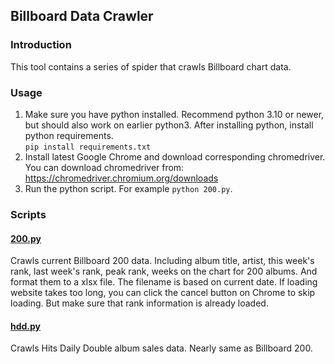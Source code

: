 ## Billboard Data Crawler
### Introduction
This tool contains a series of spider that crawls Billboard chart data.
### Usage
1. Make sure you have python installed. Recommend python 3.10 or newer, but should also work on earlier python3. After installing python, install python requirements.  
`pip install requirements.txt`
2. Install latest Google Chrome and download corresponding chromedriver.  
You can download chromedriver from: https://chromedriver.chromium.org/downloads
3. Run the python script. For example `python 200.py`.
### Scripts
#### [200.py](200.py)
Crawls current Billboard 200 data. Including album title, artist, this week's rank, last week's rank, peak rank, weeks on the chart for 200 albums. And format them to a xlsx file. The filename is based on current date.
If loading website takes too long, you can click the cancel button on Chrome to skip loading. But make sure that rank information is already loaded.  
#### [hdd.py](hdd.py)
Crawls Hits Daily Double album sales data. Nearly same as Billboard 200.